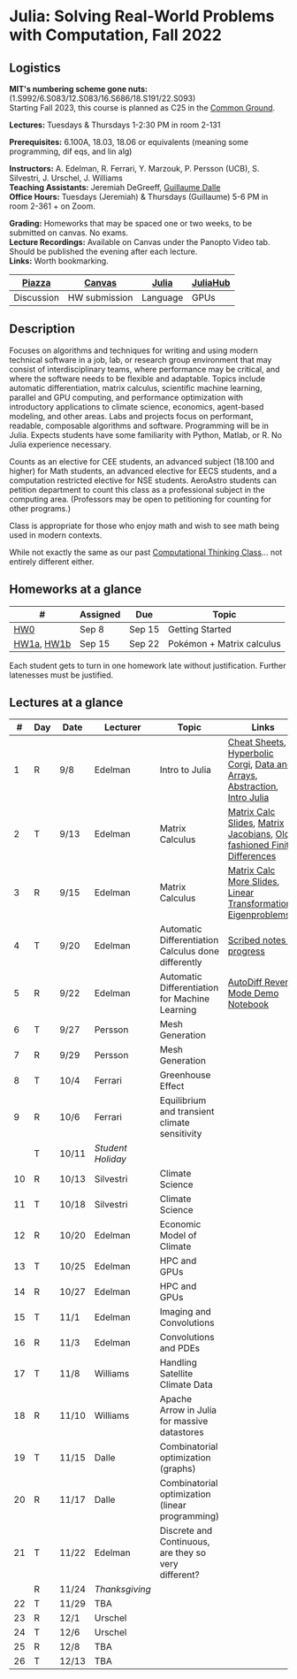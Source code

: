 # Julia: Solving Real-World Problems with Computation, Fall 2022

## Logistics

**MIT's numbering scheme gone nuts:** (1.S992/6.S083/12.S083/16.S686/18.S191/22.S093)  
Starting Fall 2023, this course is planned as C25 in the [Common Ground](https://computing.mit.edu/cross-cutting/common-ground-for-computing-education/common-ground-subjects/).  

**Lectures:** Tuesdays & Thursdays 1-2:30 PM in room 2-131  

**Prerequisites:** 6.100A, 18.03, 18.06 or equivalents (meaning some programming, dif eqs, and lin alg) 

**Instructors:** A. Edelman, R. Ferrari, Y. Marzouk, P. Persson (UCB), S. Silvestri, J. Urschel, J. Williams  
**Teaching Assistants:** Jeremiah DeGreeff, [Guillaume Dalle](https://gdalle.github.io/)  
**Office Hours:** Tuesdays (Jeremiah) & Thursdays (Guillaume) 5-6 PM in room 2-361 + on Zoom.

**Grading:** Homeworks that may be spaced one or two weeks, to be submitted on canvas. No exams.  
**Lecture Recordings:** Available on Canvas under the Panopto Video tab. Should be published the evening after each lecture.  
**Links:** Worth bookmarking.  

| [Piazza](https://piazza.com/mit/fall2022/179e6) | [Canvas](https://canvas.mit.edu/courses/15758) | [Julia](https://julialang.org/) | [JuliaHub](https://juliahub.com/ui/Home) 
|-|-|-|-|
|Discussion|HW submission |Language|GPUs|

## Description

Focuses on algorithms and techniques for writing and using modern technical software in a job, lab, or research group environment that may consist of interdisciplinary teams, where performance may be critical, and where the software needs to be flexible and adaptable. Topics include automatic differentiation, matrix calculus, scientific machine learning, parallel and GPU computing, and performance optimization with introductory applications to climate science, economics, agent-based modeling, and other areas. Labs and projects focus on performant, readable, composable algorithms and software. Programming will be in Julia. Expects students have some familiarity with Python, Matlab, or R. No Julia experience necessary.

Counts as an elective for CEE students, an advanced subject (18.100 and higher) for Math students, an advanced elective for EECS students, and a computation restricted elective for NSE students. AeroAstro students can petition department to count this class as a professional subject in the computing area.
(Professors may be open to petitioning for counting for other programs.)

Class is appropriate for those who enjoy math and wish to see math being used in modern contexts.

While not exactly the same as our past [Computational Thinking Class](https://computationalthinking.mit.edu/Spring21/)... not entirely different either.

## Homeworks at a glance

|#|Assigned|Due|Topic|
|-|-|-|-|
|[HW0](https://mit-c25.netlify.app/class%20homeworks/hw0) | Sep 8 | Sep 15 | Getting Started|
|[HW1a](https://mit-c25.netlify.app/class%20homeworks/hw1a), [HW1b](https://mit-c25.netlify.app/class%20homeworks/hw1b) | Sep 15 | Sep 22 | Pokémon + Matrix calculus|

Each student gets to turn in one homework late without justification. Further latenesses must be justified.

## Lectures at a glance

|#|Day|Date|Lecturer|Topic| Links |
|-|-|-|-|-|-|
|1|R|9/8|Edelman|Intro to Julia| [Cheat Sheets](https://computationalthinking.mit.edu/Spring21/cheatsheets/), [Hyperbolic Corgi](https://mit-c25.netlify.app/class%20notebooks/1.hyperboliccorgi), [Data and Arrays](https://mit-c25.netlify.app/class%20notebooks/1.%20images%20as%20data%20and%20arrays), [Abstraction](https://mit-c25.netlify.app/class%20notebooks/1.%20abstraction), [Intro Julia](https://gdalle.github.io/IntroJulia/)|
|2|T|9/13|Edelman|Matrix Calculus| [Matrix Calc Slides](https://docs.google.com/presentation/d/1TGZ5I3ZP907-itZrslKF4miReNzV1dAOXNU4QMCHkd8/edit#slide=id.p), [Matrix Jacobians](<https://mit-c25.netlify.app/class notebooks/2. matrix jacobians>), [Old-fashioned Finite Differences](<https://mit-c25.netlify.app/class%20notebooks/2.%20old%20fashioned%20finite%20differences>)|
|3|R|9/15|Edelman|Matrix Calculus| [Matrix Calc More Slides](https://docs.google.com/presentation/d/1IuwijmdWCes1Quh1gJxbHoMbA50Tk0xxXnaPvu3tQjQ/edit#slide=id.g15504621cdd_0_0), [Linear Transformations](https://mit-c25.netlify.app/class%20notebooks/3.%20lineartransformations), [Eigenproblems](https://mit-c25.netlify.app/class%20notebooks/3.%20lineartransformations)|
|4|T|9/20|Edelman|Automatic Differentiation Calculus done differently| [Scribed notes in progress](https://hackmd.io/L2asbUw4RMCtGbknFOmTWw)
|5|R|9/22|Edelman|Automatic Differentiation for Machine Learning  | [AutoDiff Reverse Mode Demo Notebook](https://simeonschaub.github.io/ReverseModePluto/notebook.html)
|6|T|9/27|Persson|Mesh Generation|
|7|R|9/29|Persson|Mesh Generation|
|8|T|10/4|Ferrari|Greenhouse Effect|
|9|R|10/6|Ferrari|Equilibrium and transient climate sensitivity|
||T|10/11|*Student Holiday*||
|10|R|10/13|Silvestri|Climate Science|
|11|T|10/18|Silvestri|Climate Science|
|12|R|10/20|Edelman|Economic Model of Climate|
|13|T|10/25|Edelman|HPC and GPUs|
|14|R|10/27|Edelman|HPC and GPUs|
|15|T|11/1|Edelman|Imaging and Convolutions|
|16|R|11/3|Edelman|Convolutions and PDEs |
|17|T|11/8|Williams|Handling Satellite Climate Data|
|18|R|11/10|Williams|Apache Arrow in Julia for massive datastores|
|19|T|11/15|Dalle|Combinatorial optimization (graphs)|
|20|R|11/17|Dalle|Combinatorial optimization (linear programming)|
|21|T|11/22|Edelman|Discrete and Continuous, are they so very different?|
||R|11/24|*Thanksgiving*||
|22|T|11/29|TBA||
|23|R|12/1|Urschel|
|24|T|12/6|Urschel||
|25|R|12/8|TBA||
|26|T|12/13|TBA||
